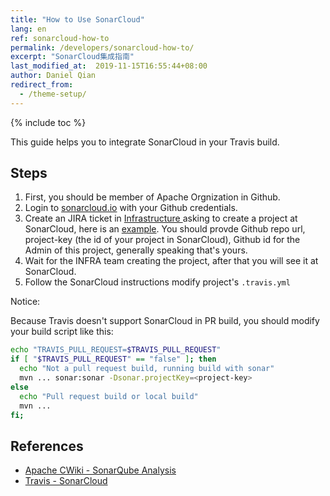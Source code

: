 ```yaml
---
title: "How to Use SonarCloud"
lang: en
ref: sonarcloud-how-to
permalink: /developers/sonarcloud-how-to/
excerpt: "SonarCloud集成指南"
last_modified_at:  2019-11-15T16:55:44+08:00
author: Daniel Qian
redirect_from:
  - /theme-setup/
---
```


{% include toc %}

This guide helps you to integrate SonarCloud in your Travis build.

## Steps

1. First, you should be member of Apache Orgnization in Github.
2. Login to  [sonarcloud.io](https://sonarcloud.io) with your Github credentials.
3. Create an JIRA ticket in  [Infrastructure ](https://issues.apache.org/jira/projects/INFRA/) asking to create a project at SonarCloud, here is an [example](https://issues.apache.org/jira/browse/INFRA-19444). You should provde Github repo url, project-key (the id of your project in SonarCloud), Github id for the Admin of this project, generally speaking that's yours.
4. Wait for the INFRA team creating the project, after that you will see it at SonarCloud.
5. Follow the SonarCloud instructions modify project's `.travis.yml`

Notice:

Because Travis doesn't support SonarCloud in PR build, you should modify your build script like this:

```bash
echo "TRAVIS_PULL_REQUEST=$TRAVIS_PULL_REQUEST"
if [ "$TRAVIS_PULL_REQUEST" == "false" ]; then
  echo "Not a pull request build, running build with sonar"
  mvn ... sonar:sonar -Dsonar.projectKey=<project-key>
else
  echo "Pull request build or local build"
  mvn ...
fi;
```

## References

* [Apache CWiki - SonarQube Analysis](https://cwiki.apache.org/confluence/display/INFRA/SonarQube+Analysis)
* [Travis - SonarCloud](https://docs.travis-ci.com/user/sonarcloud/)

